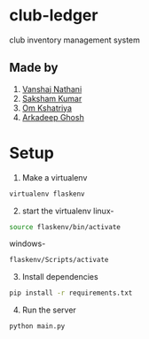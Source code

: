 # club-ledger
club inventory management system

## Made by
1. [Vanshaj Nathani](https://github.com/vanshajnathani)
2. [Saksham Kumar](https://github.com/SKape22)
3. [Om Kshatriya](https://github.com/OKomk)
4. [Arkadeep Ghosh](https://github.com/exposedhost)

# Setup
1. Make a virtualenv
```sh
virtualenv flaskenv
```
2. start the virtualenv
linux-
```sh
source flaskenv/bin/activate
```
windows-
```sh
flaskenv/Scripts/activate
```
3. Install dependencies
```sh
pip install -r requirements.txt
```
4. Run the server
```sh
python main.py
```